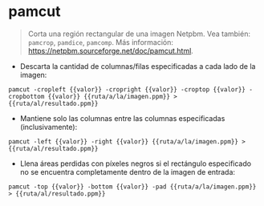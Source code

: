 # pamcut

> Corta una región rectangular de una imagen Netpbm.
> Vea también: `pamcrop`, `pamdice`, `pamcomp`.
> Más información: <https://netpbm.sourceforge.net/doc/pamcut.html>.

- Descarta la cantidad de columnas/filas especificadas a cada lado de la imagen:

`pamcut -cropleft {{valor}} -cropright {{valor}} -croptop {{valor}} -cropbottom {{valor}} {{ruta/a/la/imagen.ppm}} > {{ruta/al/resultado.ppm}}`

- Mantiene solo las columnas entre las columnas especificadas (inclusivamente):

`pamcut -left {{valor}} -right {{valor}} {{ruta/a/la/imagen.ppm}} > {{ruta/al/resultado.ppm}}`

- Llena áreas perdidas con píxeles negros si el rectángulo especificado no se encuentra completamente dentro de la imagen de entrada:

`pamcut -top {{valor}} -bottom {{valor}} -pad {{ruta/a/la/imagen.ppm}} > {{ruta/al/resultado.ppm}}`

